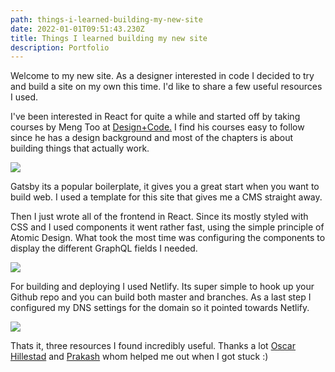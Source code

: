 ```yaml
---
path: things-i-learned-building-my-new-site
date: 2022-01-01T09:51:43.230Z
title: Things I learned building my new site
description: Portfolio
---
```

Welcome to my new site. As a designer interested in code I decided to try and build a site on my own this time. I'd like to share a few useful resources I used. 

I've been interested in React for quite a while and started off by taking courses by Meng Too at [Design+Code.](https://designcode.io/) I find his courses easy to follow since he has a design background and most of the chapters is about building things that actually work. 

![](https://jakobmagnusson.se/assets/site1.png)

Gatsby its a popular boilerplate, it gives you a great start when you want to build web. I used a template for this site that gives me a CMS straight away. 

Then I just wrote all of the frontend in React. Since its mostly styled with CSS and I used components it went rather fast, using the simple principle of Atomic Design. What took the most time was configuring the components to display the different GraphQL fields I needed.

![](https://jakobmagnusson.se/assets/site2.png)

For building and deploying I used Netlify. Its super simple to hook up your Github repo and you can build both master and branches. As a last step I configured my DNS settings for the domain so it pointed towards Netlify.

![](https://jakobmagnusson.se/assets/site3.png)

Thats it, three resources I found incredibly useful. Thanks a lot [Oscar Hillestad](https://github.com/Poggen) and [Prakash](https://github.com/prakashdraws) whom helped me out when I got stuck :)